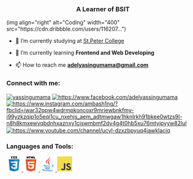 <h3 align="center">A Learner of BSIT</h3>
(img align="right" alt="Coding" width="400" src="https://cdn.dribbble.com/users/116207...")

- 🔭 I’m currently studying at [St.Peter College](https://www.spc.edu.ph/)

- 🌱 I’m currently learning **Frontend and Web Developing**

- 📫 How to reach me **adelyasingumama@gmail.com**
	
<h3 align="left">Connect with me:</h3>
<p align="left">
<a href="https://twitter.com/yassingumama" target="blank"><img align="center" src="https://raw.githubusercontent.com/rahuldkjain/github-profile-readme-generator/master/src/images/icons/Social/twitter.svg" alt="yassingumama" height="30" width="40" /></a>
<a href="https://fb.com/https://www.facebook.com/adelyassingumama" target="blank"><img align="center" src="https://raw.githubusercontent.com/rahuldkjain/github-profile-readme-generator/master/src/images/icons/Social/facebook.svg" alt="https://www.facebook.com/adelyassingumama" height="30" width="40" /></a>
<a href="https://instagram.com/https://www.instagram.com/ambash1ng/?fbclid=iwar32ppw4wdrmpkoncoxr9mriewbnkfmy-i99yzkzqip1o5eqi1cu_nxehjs_aem_adtmwgaw1hknlrkh91bkee0wtzs9l-n8h8kmxewvqbdnhxaznxy1ciswmbmf2dy4g4t0hb5xu76mtyipyyw82lul" target="blank"><img align="center" src="https://raw.githubusercontent.com/rahuldkjain/github-profile-readme-generator/master/src/images/icons/Social/instagram.svg" alt="https://www.instagram.com/ambash1ng/?fbclid=iwar32ppw4wdrmpkoncoxr9mriewbnkfmy-i99yzkzqip1o5eqi1cu_nxehjs_aem_adtmwgaw1hknlrkh91bkee0wtzs9l-n8h8kmxewvqbdnhxaznxy1ciswmbmf2dy4g4t0hb5xu76mtyipyyw82lul" height="30" width="40" /></a>
<a href="https://www.youtube.com/c/https://www.youtube.com/channel/ucyl-dzxzbpyuq4jawklacjq" target="blank"><img align="center" src="https://raw.githubusercontent.com/rahuldkjain/github-profile-readme-generator/master/src/images/icons/Social/youtube.svg" alt="https://www.youtube.com/channel/ucyl-dzxzbpyuq4jawklacjq" height="30" width="40" /></a>
</p>

<h3 align="left">Languages and Tools:</h3>
<p align="left"> <a href="https://www.w3schools.com/css/" target="_blank" rel="noreferrer"> <img src="https://raw.githubusercontent.com/devicons/devicon/master/icons/css3/css3-original-wordmark.svg" alt="css3" width="40" height="40"/> </a> <a href="https://www.w3.org/html/" target="_blank" rel="noreferrer"> <img src="https://raw.githubusercontent.com/devicons/devicon/master/icons/html5/html5-original-wordmark.svg" alt="html5" width="40" height="40"/> </a> <a href="https://www.java.com" target="_blank" rel="noreferrer"> <img src="https://raw.githubusercontent.com/devicons/devicon/master/icons/java/java-original.svg" alt="java" width="40" height="40"/> </a> <a href="https://developer.mozilla.org/en-US/docs/Web/JavaScript" target="_blank" rel="noreferrer"> <img src="https://raw.githubusercontent.com/devicons/devicon/master/icons/javascript/javascript-original.svg" alt="javascript" width="40" height="40"/> </a> </p>
	
